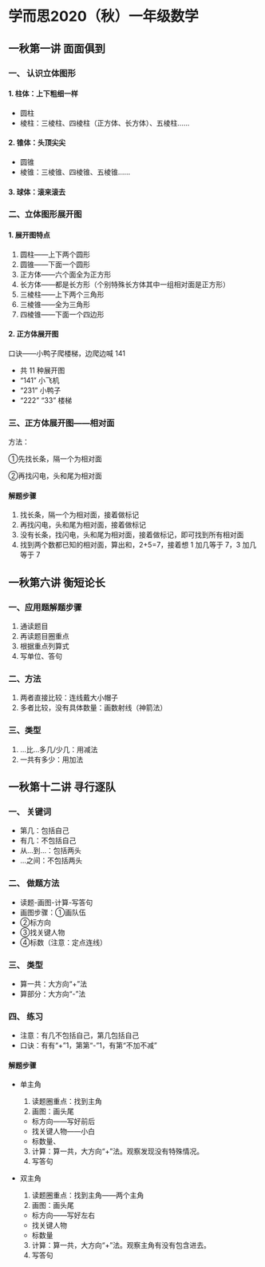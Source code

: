 # 学而思2020（秋）一年级数学

## 一秋第一讲 面面俱到

### 一、 认识立体图形

#### 1. 柱体：上下粗细一样

- 圆柱
- 棱柱：三棱柱、四棱柱（正方体、长方体）、五棱柱……

#### 2. 锥体：头顶尖尖

- 圆锥
- 棱锥：三棱锥、四棱锥、五棱锥……

#### 3. 球体：滚来滚去

### 二、立体图形展开图

#### 1. 展开图特点

  1. 圆柱——上下两个圆形
  2. 圆锥——下面一个圆形
  3. 正方体——六个面全为正方形
  4. 长方体——都是长方形（个别特殊长方体其中一组相对面是正方形）
  5. 三棱柱——上下两个三角形
  6. 三棱锥——全为三角形
  7. 四棱锥——下面一个四边形

#### 2. 正方体展开图

口诀——小鸭子爬楼梯，边爬边喊 141

- 共 11 种展开图
- “141” 小飞机
- “231” 小鸭子
- “222” “33” 楼梯

### 三、正方体展开图——相对面

方法：

①先找长条，隔一个为相对面

②再找闪电，头和尾为相对面

#### 解题步骤

  1. 找长条，隔一个为相对面，接着做标记
  2. 再找闪电，头和尾为相对面，接着做标记
  3. 没有长条，找闪电，头和尾为相对面，接着做标记，即可找到所有相对面
  4. 找到两个数都已知的相对面，算出和，2+5=7，接着想 1 加几等于 7，3 加几等于 7

## 一秋第六讲 衡短论长

### 一、应用题解题步骤

1. 通读题目
2. 再读题目圈重点
3. 根据重点列算式
4. 写单位、答句

### 二、方法

1. 两者直接比较：连线戴大小帽子
2. 多者比较，没有具体数量：画数射线（神箭法）

### 三、类型
1. ...比...多几/少几：用减法
2. 一共有多少：用加法

## 一秋第十二讲 寻行逐队

### 一、 关键词

- 第几：包括自己
- 有几：不包括自己
- 从...到...：包括两头
- ...之间：不包括两头

### 二、 做题方法

- 读题-画图-计算-写答句
- 画图步骤：①画队伍
- ②标方向
- ③找关键人物
- ④标数（注意：定点连线）

### 三、 类型

- 算一共：大方向“+”法
- 算部分：大方向“-”法

### 四、 练习

- 注意：有几不包括自己，第几包括自己
- 口诀：有有“+”1，第第“-”1，有第“不加不减”

#### 解题步骤

- 单主角
  1. 读题圈重点：找到主角
  2. 画图：画头尾
    - 标方向——写好前后
    - 找关键人物——小白
    - 标数量、

  3. 计算：算一共，大方向“+”法。观察发现没有特殊情况。
  4. 写答句

- 双主角

  1. 读题圈重点：找到主角——两个主角
  2. 画图：画头尾
    - 标方向——写好左右
    - 找关键人物
    - 标数量
  3. 计算：算一共，大方向“+”法。观察主角有没有包含进去。
  4. 写答句

